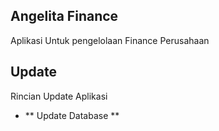 ## Angelita Finance

Aplikasi Untuk pengelolaan Finance Perusahaan

## Update

Rincian Update Aplikasi

-   ** Update Database **

